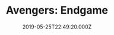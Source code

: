 ---
title: "Avengers: Endgame"
year: 2019
date: 2019-05-25T22:49:20.000Z
permalink: /almanac/movies/2019-05-25-avengers-endgame/index.html
rating: 3
---